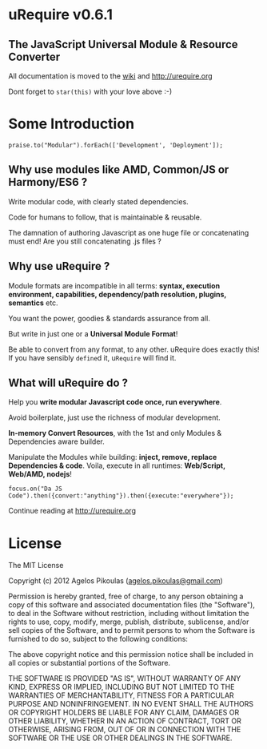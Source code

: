 # uRequire v0.6.1

## The JavaScript Universal Module & Resource Converter

All documentation is moved to the [wiki](https://github.com/anodynos/uRequire/wiki) and http://urequire.org

Dont forget to `star(this)` with your love above :-)

# Some Introduction

`praise.to("Modular").forEach(['Development', 'Deployment']);`

## Why use modules like AMD, Common/JS or Harmony/ES6 ?

Write modular code, with clearly stated dependencies.

Code for humans to follow, that is maintainable & reusable.

The damnation of authoring Javascript as one huge file or concatenating must end!
Are you still concatenating .js files ?

## Why use uRequire ?

Module formats are incompatible in all terms: **syntax, execution environment, capabilities, dependency/path resolution, plugins, semantics** etc.

You want the power, goodies & standards assurance from all.

But write in just one or a **Universal Module Format**!

Be able to convert from any format, to any other.
uRequire does exactly this! If you have sensibly `define`d it, u`Require` will find it.

## What will uRequire do ?

Help you **write modular Javascript code once, run everywhere**.

Avoid boilerplate, just use the richness of modular development.

**In-memory Convert Resources**, with the 1st and only Modules & Dependencies aware builder.

Manipulate the Modules while building: **inject, remove, replace Dependencies & code**.
Voila, execute in all runtimes: **Web/Script, Web/AMD, nodejs**!

`focus.on("Da JS Code").then({convert:"anything"}).then({execute:"everywhere"});`

Continue reading at http://urequire.org

# License
The MIT License

Copyright (c) 2012 Agelos Pikoulas (agelos.pikoulas@gmail.com)

Permission is hereby granted, free of charge, to any person
obtaining a copy of this software and associated documentation
files (the "Software"), to deal in the Software without
restriction, including without limitation the rights to use,
copy, modify, merge, publish, distribute, sublicense, and/or sell
copies of the Software, and to permit persons to whom the
Software is furnished to do so, subject to the following
conditions:

The above copyright notice and this permission notice shall be
included in all copies or substantial portions of the Software.

THE SOFTWARE IS PROVIDED "AS IS", WITHOUT WARRANTY OF ANY KIND,
EXPRESS OR IMPLIED, INCLUDING BUT NOT LIMITED TO THE WARRANTIES
OF MERCHANTABILITY, FITNESS FOR A PARTICULAR PURPOSE AND
NONINFRINGEMENT. IN NO EVENT SHALL THE AUTHORS OR COPYRIGHT
HOLDERS BE LIABLE FOR ANY CLAIM, DAMAGES OR OTHER LIABILITY,
WHETHER IN AN ACTION OF CONTRACT, TORT OR OTHERWISE, ARISING
FROM, OUT OF OR IN CONNECTION WITH THE SOFTWARE OR THE USE OR
OTHER DEALINGS IN THE SOFTWARE.
